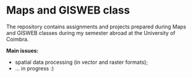 # Maps and GISWEB class

The repository contains assignments and projects prepared during Maps and GISWEB classes during my semester abroad at the University of Coimbra.

**Main issues:** 
- spatial data processing (in vector and raster formats);
- ... in progress :)
